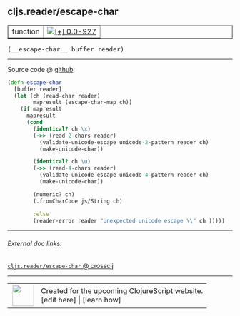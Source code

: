 ## cljs.reader/escape-char



 <table border="1">
<tr>
<td>function</td>
<td><a href="https://github.com/cljsinfo/cljs-api-docs/tree/0.0-927"><img valign="middle" alt="[+] 0.0-927" title="Added in 0.0-927" src="https://img.shields.io/badge/+-0.0--927-lightgrey.svg"></a> </td>
</tr>
</table>


 <samp>
(__escape-char__ buffer reader)<br>
</samp>

---







Source code @ [github](https://github.com/clojure/clojurescript/blob/r1443/src/cljs/cljs/reader.cljs#L201-L222):

```clj
(defn escape-char
  [buffer reader]
  (let [ch (read-char reader)
        mapresult (escape-char-map ch)]
    (if mapresult
      mapresult
      (cond
        (identical? ch \x)
        (->> (read-2-chars reader)
          (validate-unicode-escape unicode-2-pattern reader ch)
          (make-unicode-char))

        (identical? ch \u)
        (->> (read-4-chars reader)
          (validate-unicode-escape unicode-4-pattern reader ch)
          (make-unicode-char))

        (numeric? ch)
        (.fromCharCode js/String ch)

        :else
        (reader-error reader "Unexpected unicode escape \\" ch )))))
```

<!--
Repo - tag - source tree - lines:

 <pre>
clojurescript @ r1443
└── src
    └── cljs
        └── cljs
            └── <ins>[reader.cljs:201-222](https://github.com/clojure/clojurescript/blob/r1443/src/cljs/cljs/reader.cljs#L201-L222)</ins>
</pre>

-->

---



###### External doc links:

[`cljs.reader/escape-char` @ crossclj](http://crossclj.info/fun/cljs.reader.cljs/escape-char.html)<br>

---

 <table>
<tr><td>
<img valign="middle" align="right" width="48px" src="http://i.imgur.com/Hi20huC.png">
</td><td>
Created for the upcoming ClojureScript website.<br>
[edit here] | [learn how]
</td></tr></table>

[edit here]:https://github.com/cljsinfo/cljs-api-docs/blob/master/cljsdoc/cljs.reader_escape-char.cljsdoc
[learn how]:https://github.com/cljsinfo/cljs-api-docs/wiki/cljsdoc-files

<!--

This information was too distracting to show to readers, but I'll leave it
commented here since it is helpful to:

- pretty-print the data used to generate this document
- and show how to retrieve that data



The API data for this symbol:

```clj
{:ns "cljs.reader",
 :name "escape-char",
 :type "function",
 :signature ["[buffer reader]"],
 :source {:code "(defn escape-char\n  [buffer reader]\n  (let [ch (read-char reader)\n        mapresult (escape-char-map ch)]\n    (if mapresult\n      mapresult\n      (cond\n        (identical? ch \\x)\n        (->> (read-2-chars reader)\n          (validate-unicode-escape unicode-2-pattern reader ch)\n          (make-unicode-char))\n\n        (identical? ch \\u)\n        (->> (read-4-chars reader)\n          (validate-unicode-escape unicode-4-pattern reader ch)\n          (make-unicode-char))\n\n        (numeric? ch)\n        (.fromCharCode js/String ch)\n\n        :else\n        (reader-error reader \"Unexpected unicode escape \\\\\" ch )))))",
          :title "Source code",
          :repo "clojurescript",
          :tag "r1443",
          :filename "src/cljs/cljs/reader.cljs",
          :lines [201 222]},
 :full-name "cljs.reader/escape-char",
 :full-name-encode "cljs.reader_escape-char",
 :history [["+" "0.0-927"]]}

```

Retrieve the API data for this symbol:

```clj
;; from Clojure REPL
(require '[clojure.edn :as edn])
(-> (slurp "https://raw.githubusercontent.com/cljsinfo/cljs-api-docs/catalog/cljs-api.edn")
    (edn/read-string)
    (get-in [:symbols "cljs.reader/escape-char"]))
```

-->
